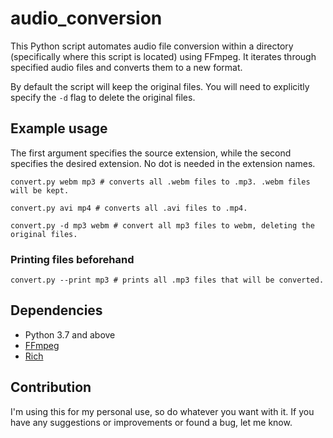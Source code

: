 # audio_conversion

This Python script automates audio file conversion within a directory (specifically where this script is located) using FFmpeg. It iterates through specified audio files and converts them to a new format.

By default the script will keep the original files.
You will need to explicitly specify the `-d` flag to delete the original files.

## Example usage

The first argument specifies the source extension, while the second specifies the desired extension. No dot is needed in the extension names.

```shell
convert.py webm mp3 # converts all .webm files to .mp3. .webm files will be kept.

convert.py avi mp4 # converts all .avi files to .mp4.

convert.py -d mp3 webm # convert all mp3 files to webm, deleting the original files.
```

### Printing files beforehand

```shell
convert.py --print mp3 # prints all .mp3 files that will be converted.
```

## Dependencies

- Python 3.7 and above
- [FFmpeg](https://ffmpeg.org/download.html)
- [Rich](https://github.com/willmcgugan/rich)

## Contribution

I'm using this for my personal use, so do whatever you want with it.
If you have any suggestions or improvements or found a bug, let me know.

